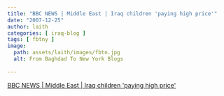 ```yaml
---
title: "BBC NEWS | Middle East | Iraq children 'paying high price'"
date: "2007-12-25"
author: laith
categories: [ iraq-blog ]
tags: [ fbtny ]
image:
  path: assets/laith/images/fbtn.jpg
  alt: From Baghdad To New York Blogs
  
---
```


[BBC NEWS | Middle East | Iraq children 'paying high price'](https://news.bbc.co.uk/2/hi/middle_east/7156399.stm)
